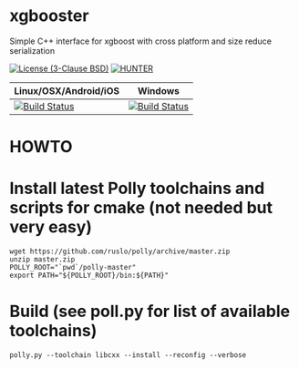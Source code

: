 # xgbooster
Simple C++ interface for xgboost with cross platform and size reduce serialization

[![License (3-Clause BSD)](https://img.shields.io/badge/license-BSD%203--Clause-brightgreen.svg?style=flat-square)](http://opensource.org/licenses/BSD-3-Clause)
[![HUNTER](https://img.shields.io/badge/hunter-v0.18.44-blue.svg)](http://github.com/ruslo/hunter)


| Linux/OSX/Android/iOS                           | Windows                                             |
|-------------------------------------------------|-----------------------------------------------------|
| [![Build Status][travis_status]][travis_builds] | [![Build Status][appveyor_status]][appveyor_builds] |


[travis_status]: https://travis-ci.org/elucideye/xgboostcpp.svg?branch=master
[travis_builds]: https://travis-ci.com/elucideye/xgboostcpp


[appveyor_status]: https://ci.appveyor.com/api/projects/status/vh2hu8q7s17p00et?svg=true
[appveyor_builds]: https://ci.appveyor.com/api/projects/elucideye/xgboostcpp


HOWTO
=====

# Install latest Polly toolchains and scripts for cmake (not needed but very easy)
```
wget https://github.com/ruslo/polly/archive/master.zip
unzip master.zip
POLLY_ROOT="`pwd`/polly-master"
export PATH="${POLLY_ROOT}/bin:${PATH}"
```

# Build (see poll.py for list of available toolchains)
```
polly.py --toolchain libcxx --install --reconfig --verbose
```
